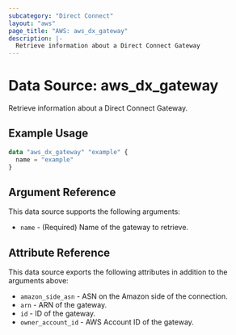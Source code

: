 ```yaml
---
subcategory: "Direct Connect"
layout: "aws"
page_title: "AWS: aws_dx_gateway"
description: |-
  Retrieve information about a Direct Connect Gateway
---
```


# Data Source: aws_dx_gateway

Retrieve information about a Direct Connect Gateway.

## Example Usage

```terraform
data "aws_dx_gateway" "example" {
  name = "example"
}
```

## Argument Reference

This data source supports the following arguments:

* `name` - (Required) Name of the gateway to retrieve.

## Attribute Reference

This data source exports the following attributes in addition to the arguments above:

* `amazon_side_asn` - ASN on the Amazon side of the connection.
* `arn` - ARN of the gateway.
* `id` - ID of the gateway.
* `owner_account_id` - AWS Account ID of the gateway.

